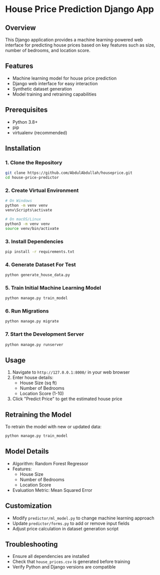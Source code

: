 # House Price Prediction Django App

## Overview
This Django application provides a machine learning-powered web interface for predicting house prices based on key features such as size, number of bedrooms, and location score.

## Features
- Machine learning model for house price prediction
- Django web interface for easy interaction
- Synthetic dataset generation
- Model training and retraining capabilities

## Prerequisites
- Python 3.8+
- pip
- virtualenv (recommended)

## Installation

### 1. Clone the Repository
```bash
git clone https://github.com/AbdulAbdullah/houseprice.git
cd house-price-predictor
```

### 2. Create Virtual Environment
```bash
# On Windows
python -m venv venv
venv\Scripts\activate

# On macOS/Linux
python3 -m venv venv
source venv/bin/activate
```

### 3. Install Dependencies
```bash
pip install -r requirements.txt
```

### 4. Generate Dataset For Test
```bash
python generate_house_data.py
```

### 5. Train Initial Machine Learning Model
```bash
python manage.py train_model
```

### 6. Run Migrations
```bash
python manage.py migrate
```

### 7. Start the Development Server
```bash
python manage.py runserver
```

## Usage
1. Navigate to `http://127.0.0.1:8000/` in your web browser
2. Enter house details:
   - House Size (sq ft)
   - Number of Bedrooms
   - Location Score (1-10)
3. Click "Predict Price" to get the estimated house price

## Retraining the Model
To retrain the model with new or updated data:
```bash
python manage.py train_model
```

## Model Details
- Algorithm: Random Forest Regressor
- Features: 
  - House Size
  - Number of Bedrooms
  - Location Score
- Evaluation Metric: Mean Squared Error

## Customization
- Modify `predictor/ml_model.py` to change machine learning approach
- Update `predictor/forms.py` to add or remove input fields
- Adjust price calculation in dataset generation script

## Troubleshooting
- Ensure all dependencies are installed
- Check that `house_prices.csv` is generated before training
- Verify Python and Django versions are compatible
